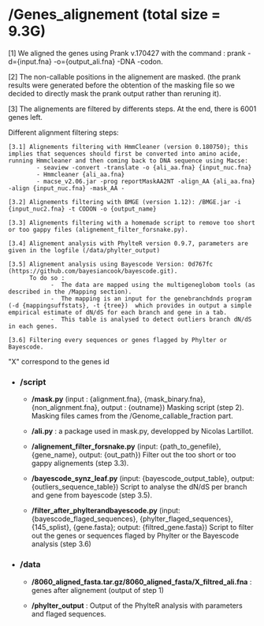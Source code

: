 # /Genes_alignement (total size = 9.3G)

[1] We aligned the genes using Prank v.170427 with the command : prank -d={input.fna} -o={output_ali.fna} -DNA -codon. 

[2] The non-callable positions in the alignement are masked. (the prank results were generated before the obtention of the masking file so we decided to directly mask the prank output rather than reruning it).

[3] The alignements are filtered by differents steps.
At the end, there is 6001 genes left.

Different alignment filtering steps:

   	[3.1] Alignements filtering with HmmCleaner (version 0.180750); this implies that sequences should first be converted into amino acide, running Hmmcleaner and then coming back to DNA sequence using Macse:
    		- seaview -convert -translate -o {ali_aa.fna} {input_nuc.fna}
        	- Hmmcleaner {ali_aa.fna}
        	- macse_v2.06.jar -prog reportMaskAA2NT -align_AA {ali_aa.fna} -align {input_nuc.fna} -mask_AA -
 
   	[3.2] Alignements filtering with BMGE (version 1.12): /BMGE.jar -i {input_nuc2.fna} -t CODON -o {output_name}

   	[3.3] Alignements filtering with a homemade script to remove too short or too gappy files (alignement_filter_forsnake.py).

   	[3.4] Alignement analysis with PhylteR version 0.9.7, parameters are given in the logfile (/data/phylter_output)

   	[3.5] Alignement analysis using Bayescode Version: 0d767fc (https://github.com/bayesiancook/bayescode.git).
 	      To do so :
                -  The data are mapped using the multigeneglobom tools (as described in the /Mapping section). 
                -  The mapping is an input for the genebranchdnds program (-d {mappingsuffstats}, -t {tree})  which provides in output a simple empirical estimate of dN/dS for each branch and gene in a tab.
                -  This table is analysed to detect outliers branch dN/dS in each genes.

   	[3.6] Filtering every sequences or genes flagged by Phylter or Bayescode.

"X" correspond to the genes id

- ### **/script**

	- **/mask.py** (input : {alignment.fna}, {mask_binary.fna}, {non_alignment.fna}, output : {outname})
   	Masking script (step 2). Masking files cames from the /Genome_callable_fraction part.

	- **/ali.py** : a package used in mask.py, developped by Nicolas Lartillot.

	- **/alignement_filter_forsnake.py** (input: {path_to_genefile}, {gene_name}, output: {out_path})
   	Filter out the too short or too gappy alignements (step 3.3).

	- **/bayescode_synz_leaf.py** (input: {bayescode_output_table}, output: {outliers_sequence_table})
  	Script to analyse the dN/dS per branch and gene from bayescode (step 3.5). 

	- **/filter_after_phylterandbayescode.py** (input: {bayescode_flaged_sequences}, {phylter_flaged_sequences}, {145_splist}, {gene.fasta}; output: {filtred_gene.fasta})
  	Script to filter out the genes or sequences flaged by Phylter or the Bayescode analysis (step 3.6) 

- ### **/data**

	- **/8060_aligned_fasta.tar.gz/8060_aligned_fasta/X_filtred_ali.fna** : genes after alignement (output of step 1)

	- **/phylter_output** : Output of the PhylteR analysis with parameters and flaged sequences.
